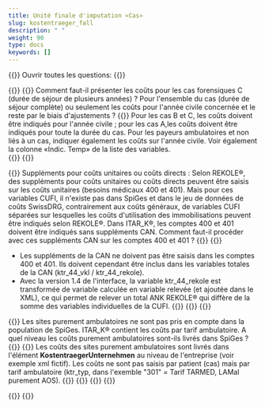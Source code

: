 ```yaml
---
title: Unité finale d'imputation «Cas»
slug: kostentraeger_fall
description: " "
weight: 90
type: docs
keywords: []
---
```


{{<faqBlock>}}
Ouvrir toutes les questions: {{<collapsibleGroupCommand groupId="kostentraeger">}}

{{<numberedList>}}
{{<listItem>}}
Comment faut-il présenter les coûts pour les cas forensiques C (durée de séjour de plusieurs années) ? Pour l'ensemble du cas (durée de séjour complète) ou seulement les coûts pour l'année civile concernée et le reste par le biais d'ajustements ?
{{<collapsibleBlock groupId="kostentraeger">}}
Pour les cas B et C, les coûts doivent être indiqués pour l'année civile ; pour les cas A,les coûts doivent être indiqués pour toute la durée du cas. Pour les payeurs ambulatoires et non liés à un cas, indiquer également les coûts sur l'année civile. Voir également la colonne «Indic. Temp» de la liste des variables.  
{{</collapsibleBlock>}}
{{</listItem>}}
<!--
{{<listItem>}}
Les cas de longue durée peuvent-ils être livrés dans SpiGes avec Type de CUFI 101=Longue durée comme unité finale d'imputation indépendante du cas, même si le SOMED est saisi en parallèle pour les soins de longue durée ?
{{<collapsibleBlock groupId="kostentraeger">}}
Si l'établissement remplit SOMED, ces Coûts doivent être saisis dans SpiGes via le Type de UFI 101. Inversement, les cas individuels de longue durée en soins somatiques aigus et en réadaptation (patients en attente) doivent être représentés comme Type de CUFI 1 (=cas) et tarif 7 correspondant (=taxe de soins). Ainsi, l'ITAR_K et les statistiques sont corrects. 
{{</collapsibleBlock>}}
{{</listItem>}}-->

{{<listItem>}}
Suppléments pour coûts unitaires ou coûts directs : Selon REKOLE®, des suppléments pour coûts unitaires ou coûts directs peuvent être saisis
sur les coûts unitaires (besoins médicaux 400 et 401). Mais pour ces variables CUFI, il n'existe pas dans SpiGes et dans le jeu de données de coûts SwissDRG, contrairement aux coûts généraux, de variables CUFI séparées sur lesquelles les coûts d'utilisation des immobilisations peuvent être indiqués selon REKOLE®. Dans ITAR_K®, les comptes 400 et 401 doivent être indiqués sans suppléments CAN. Comment faut-il procéder avec ces suppléments CAN sur les comptes 400 et 401 ?
{{<collapsibleBlock groupId="kostentraeger">}}
{{<markdown>}}

- Les suppléments de la CAN ne doivent pas être saisis dans les comptes 400 et 401. Ils doivent cependant être inclus dans les variables totales de la CAN (ktr_44_vkl / ktr_44_rekole).
- Avec la version 1.4 de l'interface, la variable ktr_44_rekole est transformée de variable calculée en variable relevée (et ajoutée dans le XML), ce qui permet de relever un total ANK REKOLE® qui diffère de la somme des variables individuelles de la CUFI.
{{</markdown>}}
{{</collapsibleBlock>}}
{{</listItem>}}

{{<listItem>}}
Les sites purement ambulatoires ne sont pas pris en compte dans la population de SpiGes. ITAR_K® contient les coûts par tarif ambulatoire. A quel niveau les coûts purement ambulatoires sont-ils livrés dans SpiGes ?
{{<collapsibleBlock groupId="kostentraeger">}}
{{<markdown>}}
Les coûts des sites purement ambulatoires sont livrés dans l'élément **KostentraegerUnternehmen** au niveau de l'entreprise (voir exemple xml fictif). Les coûts ne sont pas saisis par patient (cas) mais par tarif ambulatoire (ktr_typ, dans l'exemble "301" = Tarif TARMED, LAMal purement AOS).
{{<insertImage image="xml_tarifambu.png" class="edge max-w-90">}}
{{</markdown>}}
{{</collapsibleBlock>}}
{{</listItem>}}

{{</numberedList>}}
{{</faqBlock>}}
